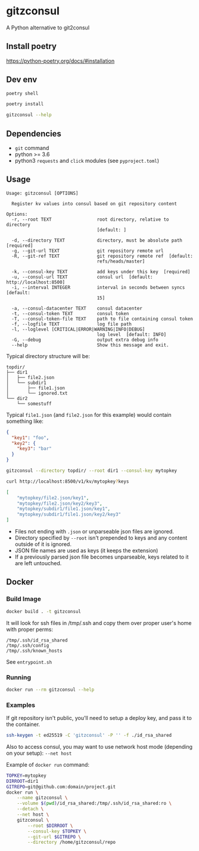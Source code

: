 # gitzconsul

A Python alternative to git2consul

## Install poetry

https://python-poetry.org/docs/#installation

## Dev env

```bash
poetry shell
```

```bash
poetry install
```

```bash
gitzconsul --help
```

## Dependencies

- `git` command
- python >= 3.6
- python3 `requests` and `click` modules (see `pyproject.toml`)

## Usage

```
Usage: gitzconsul [OPTIONS]

  Register kv values into consul based on git repository content

Options:
  -r, --root TEXT                 root directory, relative to directory
                                  [default: ]

  -d, --directory TEXT            directory, must be absolute path  [required]
  -g, --git-url TEXT              git repository remote url
  -R, --git-ref TEXT              git repository remote ref  [default:
                                  refs/heads/master]

  -k, --consul-key TEXT           add keys under this key  [required]
  -u, --consul-url TEXT           consul url  [default: http://localhost:8500]
  -i, --interval INTEGER          interval in seconds between syncs  [default:
                                  15]

  -a, --consul-datacenter TEXT    consul datacenter
  -t, --consul-token TEXT         consul token
  -T, --consul-token-file TEXT    path to file containing consul token
  -f, --logfile TEXT              log file path
  -l, --loglevel [CRITICAL|ERROR|WARNING|INFO|DEBUG]
                                  log level  [default: INFO]
  -G, --debug                     output extra debug info
  --help                          Show this message and exit.
```

Typical directory structure will be:

```
topdir/
├── dir1
│   ├── file2.json
│   └── subdir1
│       ├── file1.json
│       └── ignored.txt
└── dir2
    └── somestuff
```

Typical `file1.json` (and `file2.json` for this example) would contain something like:

```json
{
  "key1": "foo",
  "key2": {
    "key3": "bar"
  }
}
```

```bash
gitzconsul --directory topdir/ --root dir1 --consul-key mytopkey
```

```bash
curl http://localhost:8500/v1/kv/mytopkey?keys
```

```json
[
    "mytopkey/file2.json/key1",
    "mytopkey/file2.json/key2/key3",
    "mytopkey/subdir1/file1.json/key1",
    "mytopkey/subdir1/file1.json/key2/key3"
]
```

- Files not ending with `.json` or unparseable json files are ignored.
- Directory specified by `--root` isn't prepended to keys and any content outside of it is ignored.
- JSON file names are used as keys (it keeps the extension)
- If a previously parsed json file becomes unparseable, keys related to it are left untouched.


## Docker

### Build Image

```bash
docker build . -t gitzconsul
```


It will look for ssh files in /tmp/.ssh and copy them over proper user's home with proper perms:

```
/tmp/.ssh/id_rsa_shared
/tmp/.ssh/config
/tmp/.ssh/known_hosts
```

See `entrypoint.sh`

### Running

```bash
docker run --rm gitzconsul --help
```

### Examples

If git repository isn't public, you'll need to setup a deploy key, and pass it to the container.

```bash
ssh-keygen -t ed25519 -C 'gitzconsul' -P '' -f ./id_rsa_shared
```

Also to access consul, you may want to use network host mode (depending on your setup): `--net host`

Example of `docker run` command:

```bash
TOPKEY=mytopkey
DIRROOT=dir1
GITREPO=git@github.com:domain/project.git
docker run \
	--name gitzconsul \
	--volume $(pwd)/id_rsa_shared:/tmp/.ssh/id_rsa_shared:ro \
	--detach \
	--net host \
	gitzconsul \
		--root $DIRROOT \
		--consul-key $TOPKEY \
		--git-url $GITREPO \
		--directory /home/gitzconsul/repo
```
